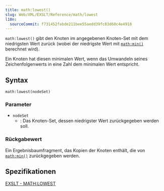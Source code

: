 ```yaml
---
title: math:lowest()
slug: Web/XML/EXSLT/Reference/math/lowest
l10n:
  sourceCommit: f731452fabde211bee55aedd39fc83d60c4e4918
---
```


`math:lowest()` gibt den Knoten im angegebenen Knoten-Set mit dem niedrigsten Wert zurück (wobei der niedrigste Wert mit [`math:min()`](/de/docs/Web/XML/EXSLT/Reference/math/min) berechnet wird).

Ein Knoten hat diesen minimalen Wert, wenn das Umwandeln seines Zeichenfolgenwerts in eine Zahl dem minimalen Wert entspricht.

## Syntax

```plain
math:lowest(nodeSet)
```

### Parameter

- `nodeSet`
  - : Das Knoten-Set, dessen niedrigster Wert zurückgegeben werden soll.

### Rückgabewert

Ein Ergebnisbaumfragment, das Kopien der Knoten enthält, die von [`math:min()`](/de/docs/Web/XML/EXSLT/Reference/math/min) zurückgegeben werden.

## Spezifikationen

[EXSLT - MATH:LOWEST](https://exslt.github.io/math/functions/lowest/index.html)
